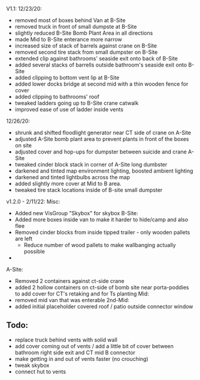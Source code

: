 V1.1:
12/23/20:
- removed most of boxes behind Van at B-Site 
- removed truck in front of small dumpste at B-Site
- slightly reduced B-Site Bomb Plant Area in all directions
- made Mid to B-Site enterance more narrow
- increased size of stack of barrels against crane on B-Site 
- removed second tire stack from small dumpster on B-Site
- extended clip against bathrooms' seaside exit onto back of B-Site
- added several stacks of barrells outside bathroom's seaside exit onto B-Site
- added clipping to bottom vent lip at B-Site
- added lower docks bridge at second mid with a thin wooden fence for cover
- added clipping to bathrooms' roof
- tweaked ladders going up to B-Site crane catwalk
- improved ease of use of ladder inside vents 


12/26/20:
- shrunk and shifted floodlight generator near CT side of crane on A-Site
- adjusted A-Site bomb plant area to prevent plants in front of the boxes on site
- adjusted cover and hop-ups for dumpster between suicide and crane A-Site 
- tweaked cinder block stack in corner of A-Site long dumbster
- darkened and tinted map environment lighting, boosted ambient lighting
- darkened and tinted lightbulbs across the map
- added slightly more cover at Mid to B area.
- tweaked tire stack locations inside of B-site small dumpster 

v1.2.0 - 2/11/22:
Misc:
 - Added new VisGroup "Skybox" for skybox 
B-Site:
 - Added more boxes inside van to make it harder to hide/camp and also flee 
 - Removed cinder blocks from inside tipped trailer - only wooden pallets are left
   - Reduce number of wood pallets to make wallbanging actually possible
 - 
A-Site:
 - Removed 2 containers against ct-side crane
 - added 2 hollow containers on ct-side of bomb site near porta-poddies to add cover for CT's retaking and for Ts planting
Mid:
 - removed mid van that was enterable
2nd-Mid:
 - added initial placeholder covered roof / patio outside connector window
## Todo:

 - replace truck behind vents with solid wall
 - add cover coming out of vents / add a little bit of cover between bathroom right side exit and CT mid B connector
 - make getting in and out of vents faster (no crouching)
 - tweak skybox
 - connect hut to vents